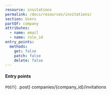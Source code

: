 ```yaml
---
resource: invitations
permalink: /docs/resources/invitations/
section: Users
partOf: company
attributes:
  - name: email
  - name: role_id
entry_points:
  methods:
    get: false
    patch: false
    delete: false
---
```


#### Entry points
`POST`{: .post} companies/{company_id}/invitations
